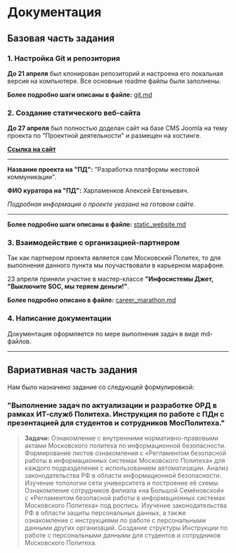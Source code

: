 # Документация

## Базовая часть задания

### 1. Настройка Git и репозитория
**До 21 апреля** был клонирован репозиторий и настроена его локальная версия на компьютере. 
Все основные readme файлы были заполнены.

**Более подробно шаги описаны в файле:** [git.md](git.md)

### 2. Создание статического веб-сайта
**До 27 апреля** был полностью доделан сайт на базе CMS Joomla на тему проекта по 
"Проектной деятельности" и размещен на хостинге. 

**[Ссылка на сайт](https://practiceinfsec.cnii-jest.ru/)**

___
**Название проекта на "ПД":** "Разработка платформы жестовой коммуникации".

**ФИО куратора на "ПД":** Харламенков Алексей Евгеньевич.

_Подробная информация о проекте указана на готовом сайте._
___

**Более подробно шаги описаны в файле:** [static_website.md](static_website.md)

### 3. Взаимодействие с организацией-партнером

Так как партнером проекта является сам Московский Политех, то для выполнения данного пункта мы поучаствовали в карьерном 
марафоне.

23 апреля приняли участие в мастер-классе **"Инфосистемы Джет, "Выключите SOC, мы теряем деньги!"**.

**Более подробно описано в файле:** [career_marathon.md](career_marathon.md)

### 4. Написание документации

Документация оформляется по мере выполнения задач в виде md-файлов.

___

## Вариативная часть задания

Нам было назначено задание со следующей формулировкой:

### "Выполнение задач по актуализации и разработке ОРД в рамках ИТ-служб Политеха. Инструкция по работе с ПДн с презентацией для студентов и сотрудников МосПолитеха."
> **Задачи:**
> Ознакомление с внутренними нормативно-правовыми актами Московского политеха по информационной безопасности.
> Формирование листов ознакомления с «Регламентом безопасной работы в информационных системах Московского Политеха» для каждого подразделения с использованием автоматизации.
> Анализ законодательства РФ в области информационной безопасности.
> Изучение топологии сети университета и построение её схемы.
> Ознакомление сотрудников филиала «на Большой Семёновской» с «Регламентом безопасной работы в информационных системах Московского Политеха» под роспись.
> Изучение законодательства РФ в области защиты персональных данных, а также ознакомление с инструкциями по работе с персональными данными других организаций.
> Создание структуры Инструкции по работе с персональными данными для студентов и сотрудников Московского Политеха. 





